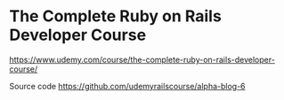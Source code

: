 # The Complete Ruby on Rails Developer Course

https://www.udemy.com/course/the-complete-ruby-on-rails-developer-course/

Source code https://github.com/udemyrailscourse/alpha-blog-6